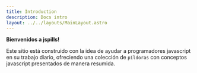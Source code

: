 ```yaml
---
title: Introduction
description: Docs intro
layout: ../../layouts/MainLayout.astro
---
```


**Bienvenidos a jspills!**

Este sitio está construido con la idea de ayudar a programadores javascript en su trabajo diario, ofreciendo una colección de `píldoras` con conceptos javascript presentados de manera resumida.